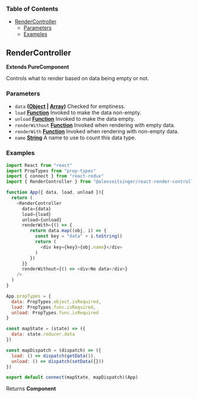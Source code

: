 <!-- Generated by documentation.js. Update this documentation by updating the source code. -->

### Table of Contents

-   [RenderController][1]
    -   [Parameters][2]
    -   [Examples][3]

## RenderController

**Extends PureComponent**

Controls what to render based on data being empty or not.

### Parameters

-   `data` **([Object][4] \| [Array][5])** Checked for emptiness.
-   `load` **[Function][6]** Invoked to make the data non-empty.
-   `unload` **[Function][6]** Invoked to make the data empty.
-   `renderWithout` **[Function][6]** Invoked when rendering with empty data.
-   `renderWith` **[Function][6]** Invoked when rendering with non-empty data.
-   `name` **[String][7]** A name to use to count this data type.

### Examples

```javascript
import React from "react"
import PropTypes from "prop-types"
import { connect } from "react-redux"
import { RenderController } from "@alexseitsinger/react-render-controller"

function App({ data, load, unload }){
  return (
    <RenderController
      data={data}
      load={load}
      unload={unload}
      renderWith={() => {
         return data.map((obj, i) => {
           const key = "data" + i.toString()
           return (
             <div key={key}>{obj.name}</div>
           )
         })
      }}
      renderWithout={() => <div>No data</div>}
    />
  )
}

App.propTypes = {
  data: PropTypes.object.isRequired,
  load: PropTypes.func.isRequired,
  unload: PropTypes.func.isRequired
}

const mapState = (state) => ({
  data: state.reducer.data
})

const mapDispatch = (dispatch) => ({
  load: () => dispatch(getData()),
  unload: () => dispatch(setData({}))
})

export default connect(mapState, mapDispatch)(App)
```

Returns **Component** 

[1]: #rendercontroller

[2]: #parameters

[3]: #examples

[4]: https://developer.mozilla.org/docs/Web/JavaScript/Reference/Global_Objects/Object

[5]: https://developer.mozilla.org/docs/Web/JavaScript/Reference/Global_Objects/Array

[6]: https://developer.mozilla.org/docs/Web/JavaScript/Reference/Statements/function

[7]: https://developer.mozilla.org/docs/Web/JavaScript/Reference/Global_Objects/String
